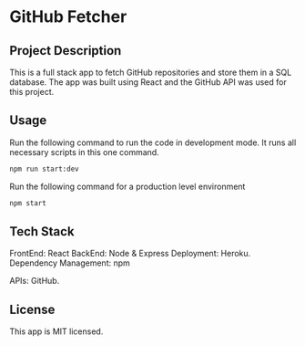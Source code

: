 # GitHub Fetcher

## Project Description
This is a full stack app to fetch GitHub repositories and store them in a SQL database. The app was built using React and the GitHub API was used for this project.

## Usage
Run the following command to run the code in development mode. It runs all necessary scripts in this one command.

```sh
npm run start:dev
```

Run the following command for a production level environment
```sh
npm start
```

## Tech Stack

FrontEnd: React
BackEnd: Node & Express
Deployment: Heroku.
Dependency Management: npm

APIs: GitHub.



## License

This app is MIT licensed.
